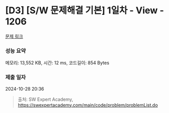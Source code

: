 # [D3] [S/W 문제해결 기본] 1일차 - View - 1206 

[문제 링크](https://swexpertacademy.com/main/code/problem/problemDetail.do?contestProbId=AV134DPqAA8CFAYh) 

### 성능 요약

메모리: 13,552 KB, 시간: 12 ms, 코드길이: 854 Bytes

### 제출 일자

2024-10-28 20:36



> 출처: SW Expert Academy, https://swexpertacademy.com/main/code/problem/problemList.do